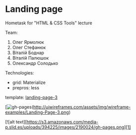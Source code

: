 # Landing page
Hometask for "HTML & CSS Tools" lecture

Team:

1. Олег Ярмолюк
2. Олег Стефанюк
3. Віталій Боднар
4. Віталій Палюшок
5. Олександр Солодько

Technologies:
* grid: Materialize
* prepros: less

template: [landing-page-3](http://uiwireframes.com/assets/img/wireframe-examples/Landing-Page-3.png)

[![gh-pages](https://yarmol1k.github.io/landing-page/src/)(http://uiwireframes.com/assets/img/wireframe-examples/Landing-Page-3.png)

[![alt text][https://s3.amazonaws.com/media-p.slid.es/uploads/394225/images/2190024/gh-pages.png][1]
